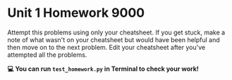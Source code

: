 #  Unit 1 Homework 9000

Attempt this problems using only your cheatsheet. If you get stuck, make a note of what wasn't on your cheatsheet but would have been helpful and then move on to the next problem. Edit your cheatsheet after you've attempted all the problems.

**💻 You can run `test_homework.py` in Terminal to check your work!**

